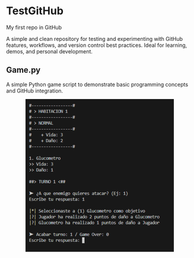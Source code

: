 # TestGitHub

My first repo in GitHub

A simple and clean repository for testing and experimenting with GitHub features, workflows, and version control best practices. Ideal for learning, demos, and personal development.

## Game.py

A simple Python game script to demonstrate basic programming concepts and GitHub integration.

<p align="center">
  <img src="game screenshot.png" alt="gameplay" width="400"/>
</p>